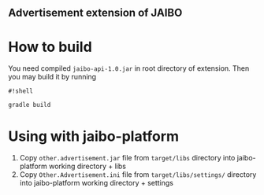 ## Advertisement extension of JAIBO

# How to build
You need compiled `jaibo-api-1.0.jar` in root directory of extension.
Then you may build it by running

```
#!shell

gradle build

```

# Using with jaibo-platform
1. Copy `other.advertisement.jar` file from `target/libs` directory into jaibo-platform working directory + libs
2. Copy `Other.Advertisement.ini` file from `target/libs/settings/` directory into jaibo-platform working directory + settings